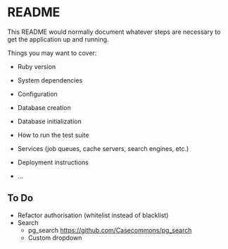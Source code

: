 # README

This README would normally document whatever steps are necessary to get the
application up and running.

Things you may want to cover:

* Ruby version

* System dependencies

* Configuration

* Database creation

* Database initialization

* How to run the test suite

* Services (job queues, cache servers, search engines, etc.)

* Deployment instructions

* ...

## To Do

- Refactor authorisation (whitelist instead of blacklist)
- Search
  - pg_search https://github.com/Casecommons/pg_search
  - Custom dropdown
